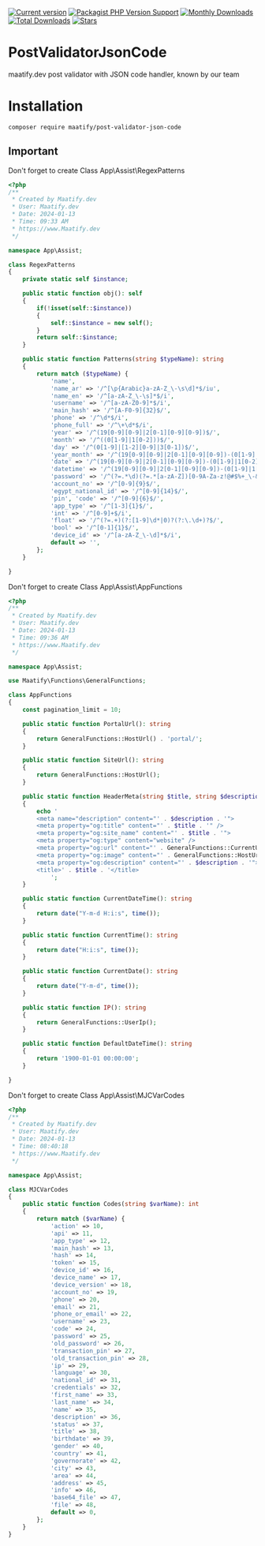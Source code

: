 [![Current version](https://img.shields.io/packagist/v/maatify/post-validator-json-code)][pkg]
[![Packagist PHP Version Support](https://img.shields.io/packagist/php-v/maatify/post-validator-json-code)][pkg]
[![Monthly Downloads](https://img.shields.io/packagist/dm/maatify/post-validator-json-code)][pkg-stats]
[![Total Downloads](https://img.shields.io/packagist/dt/maatify/post-validator-json-code)][pkg-stats]
[![Stars](https://img.shields.io/packagist/stars/maatify/post-validator-json-code)](https://github.com/maatify/post-validator-json-code/stargazers)

[pkg]: <https://packagist.org/packages/maatify/post-validator-json-code>
[pkg-stats]: <https://packagist.org/packages/maatify/post-validator-json-code/stats>

# PostValidatorJsonCode

maatify.dev post validator with JSON code handler, known by our team


# Installation

```shell
composer require maatify/post-validator-json-code
```
    
## Important
Don't forget to create Class App\Assist\RegexPatterns

```php
<?php
/**
 * Created by Maatify.dev
 * User: Maatify.dev
 * Date: 2024-01-13
 * Time: 09:33 AM
 * https://www.Maatify.dev
 */

namespace App\Assist;

class RegexPatterns
{
    private static self $instance;

    public static function obj(): self
    {
        if(!isset(self::$instance))
        {
            self::$instance = new self();
        }
        return self::$instance;
    }

    public static function Patterns(string $typeName): string
    {
        return match ($typeName) {
            'name',
            'name_ar' => '/^[\p{Arabic}a-zA-Z_\-\s\d]*$/iu',
            'name_en' => '/^[a-zA-Z_\-\s]*$/i',
            'username' => '/^[a-zA-Z0-9]*$/i',
            'main_hash' => '/^[A-F0-9]{32}$/',
            'phone' => '/^\d*$/i',
            'phone_full' => '/^\+\d*$/i',
            'year' => '/^(19[0-9][0-9]|2[0-1][0-9][0-9])$/',
            'month' => '/^((0[1-9]|1[0-2]))$/',
            'day' => '/^(0[1-9]|[1-2][0-9]|3[0-1])$/',
            'year_month' => '/^(19[0-9][0-9]|2[0-1][0-9][0-9])-(0[1-9]|1[0-2])$/',
            'date' => '/^(19[0-9][0-9]|2[0-1][0-9][0-9])-(0[1-9]|1[0-2])-(0[1-9]|[1-2][0-9]|3[0-1])$/',
            'datetime' => '/^(19[0-9][0-9]|2[0-1][0-9][0-9])-(0[1-9]|1[0-2])-(0[1-9]|[1-2][0-9]|3[0-1]) (0[0-9]|1[0-9]|2[0-3]):([0-5][0-9]):([0-5][0-9])$/',
            'password' => '/^(?=.*\d)(?=.*[a-zA-Z])[0-9A-Za-z!@#$%+_\-&]{7,70}$/',
            'account_no' => '/^[0-9]{9}$/',
            'egypt_national_id' => '/^[0-9]{14}$/',
            'pin', 'code' => '/^[0-9]{6}$/',
            'app_type' => '/^[1-3]{1}$/',
            'int' => '/^[0-9]+$/i',
            'float' => '/^(?=.+)(?:[1-9]\d*|0)?(?:\.\d+)?$/',
            'bool' => '/^[0-1]{1}$/',
            'device_id' => '/^[a-zA-Z_\-\d]*$/i',
            default => '',
        };
    }

}
```

Don't forget to create Class App\Assist\AppFunctions

```php
<?php
/**
 * Created by Maatify.dev
 * User: Maatify.dev
 * Date: 2024-01-13
 * Time: 09:36 AM
 * https://www.Maatify.dev
 */

namespace App\Assist;

use Maatify\Functions\GeneralFunctions;

class AppFunctions
{
    const pagination_limit = 10;

    public static function PortalUrl(): string
    {
        return GeneralFunctions::HostUrl() . 'portal/';
    }

    public static function SiteUrl(): string
    {
        return GeneralFunctions::HostUrl();
    }

    public static function HeaderMeta(string $title, string $description): void
    {
        echo '
        <meta name="description" content="' . $description . '">
        <meta property="og:title" content="' . $title . '" />
        <meta property="og:site_name" content="' . $title . '">
        <meta property="og:type" content="website" />
        <meta property="og:url" content="' . GeneralFunctions::CurrentUrl() . '">
        <meta property="og:image" content="' . GeneralFunctions::HostUrl() . 'images/logo.png" />
        <meta property="og:description" content="' . $description . '">
        <title>' . $title . '</title> 
            ';
    }

    public static function CurrentDateTime(): string
    {
        return date("Y-m-d H:i:s", time());
    }

    public static function CurrentTime(): string
    {
        return date("H:i:s", time());
    }

    public static function CurrentDate(): string
    {
        return date("Y-m-d", time());
    }

    public static function IP(): string
    {
        return GeneralFunctions::UserIp();
    }

    public static function DefaultDateTime(): string
    {
        return '1900-01-01 00:00:00';
    }

}

```

Don't forget to create Class App\Assist\MJCVarCodes

```php
<?php
/**
 * Created by Maatify.dev
 * User: Maatify.dev
 * Date: 2024-01-13
 * Time: 08:40:18
 * https://www.Maatify.dev
 */

namespace App\Assist;

class MJCVarCodes
{
    public static function Codes(string $varName): int
    {
        return match ($varName) {
            'action' => 10,
            'api' => 11,
            'app_type' => 12,
            'main_hash' => 13,
            'hash' => 14,
            'token' => 15,
            'device_id' => 16,
            'device_name' => 17,
            'device_version' => 18,
            'account_no' => 19,
            'phone' => 20,
            'email' => 21,
            'phone_or_email' => 22,
            'username' => 23,
            'code' => 24,
            'password' => 25,
            'old_password' => 26,
            'transaction_pin' => 27,
            'old_transaction_pin' => 28,
            'ip' => 29,
            'language' => 30,
            'national_id' => 31,
            'credentials' => 32,
            'first_name' => 33,
            'last_name' => 34,
            'name' => 35,
            'description' => 36,
            'status' => 37,
            'title' => 38,
            'birthdate' => 39,
            'gender' => 40,
            'country' => 41,
            'governorate' => 42,
            'city' => 43,
            'area' => 44,
            'address' => 45,
            'info' => 46,
            'base64_file' => 47,
            'file' => 48,
            default => 0,
        };
    }
}
```
